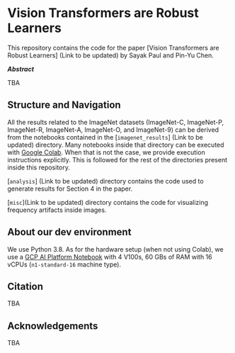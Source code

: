 # Vision Transformers are Robust Learners

This repository contains the code for the paper [Vision Transformers are Robust Learners] (Link to be updated) by Sayak Paul and Pin-Yu Chen.

_**Abstract**_

TBA

## Structure and Navigation

All the results related to the ImageNet datasets (ImageNet-C, ImageNet-P, ImageNet-R, ImageNet-A, ImageNet-O, and ImageNet-9) can be derived from the notebooks contained in the [`imagenet_results`] (Link to be updated) directory. Many notebooks inside that directory can be executed with [Google Colab](https://colab.research.google.com/). When that is not the case, we provide execution instructions explicitly. This is followed for the rest of the directories present inside this repository. 

[`analysis`] (Link to be updated) directory contains the code used to generate results for Section 4 in the paper. 

[`misc`](Link to be updated) directory contains the code for visualizing frequency artifacts inside images. 

## About our dev environment

We use Python 3.8. As for the hardware setup (when not using Colab), we use a [GCP AI Platform Notebook](https://cloud.google.com/ai-platform-notebooks) with 4 V100s, 60 GBs of RAM with 16 vCPUs (`n1-standard-16` machine type).

## Citation

TBA

## Acknowledgements

TBA